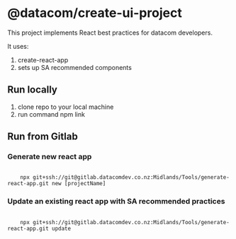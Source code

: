 # @datacom/create-ui-project

This project implements React best practices for datacom developers.

It uses: 
1. create-react-app
2. sets up SA recommended components

## Run locally

1. clone repo to your local machine
2. run command npm link


## Run from Gitlab

### Generate new react app
<code>
    npx git+ssh://git@gitlab.datacomdev.co.nz:Midlands/Tools/generate-react-app.git new [projectName]
</code>

### Update an existing react app with SA recommended practices
<code>
    npx git+ssh://git@gitlab.datacomdev.co.nz:Midlands/Tools/generate-react-app.git update
</code>